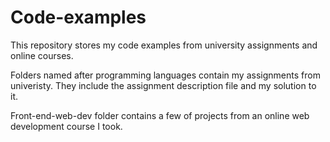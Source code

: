 # Code-examples

This repository stores my code examples from university assignments and online courses.

Folders named after programming languages contain my assignments from univeristy. They include the assignment description file and my solution to it.

Front-end-web-dev folder contains a few of projects from an online web development course I took.
